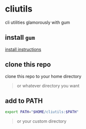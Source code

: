 # cliutils
cli utilities glamorously with gum

## install `gum`
[install instructions](https://github.com/charmbracelet/gum#installation)

## clone this repo
clone this repo to your home directory <br>
> or whatever directory you want

## add to PATH
```bash
export PATH="$HOME/cliutils:$PATH"
```

> or your custom directory
